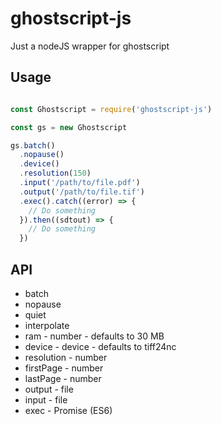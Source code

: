 # ghostscript-js

Just a nodeJS wrapper for ghostscript

## Usage
```javascript

const Ghostscript = require('ghostscript-js')

const gs = new Ghostscript

gs.batch()
  .nopause()
  .device()
  .resolution(150)
  .input('/path/to/file.pdf')
  .output('/path/to/file.tif')
  .exec().catch((error) => {
    // Do something
  }).then((sdtout) => {
    // Do something
  })
```

## API

* batch
* nopause
* quiet
* interpolate
* ram - number - defaults to 30 MB
* device - device - defaults to tiff24nc
* resolution - number
* firstPage - number
* lastPage - number
* output - file
* input - file
* exec - Promise (ES6)
